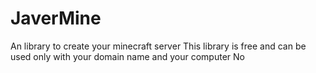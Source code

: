 # JaverMine
An library to create your minecraft server
This library is free and can be used only with your domain name and your computer
No 
